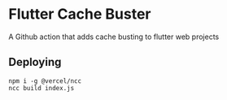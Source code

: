 # Flutter Cache Buster

A Github action that adds cache busting to flutter web projects

## Deploying

```
npm i -g @vercel/ncc
ncc build index.js
```
